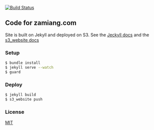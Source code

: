 [![Build Status](https://magnum.travis-ci.com/zamiang/zamiang-dot-com.svg)](https://magnum.travis-ci.com/zamiang/zamiang-dot-com)

## Code for zamiang.com

Site is built on Jekyll and deployed on S3. See the [Jeckyll docs](http://jekyllrb.com/) and the [s3_website docs](https://github.com/laurilehmijoki/s3_website)

### Setup

```bash
$ bundle install
$ jekyll serve --watch
$ guard
```

### Deploy

```bash
$ jekyll build
$ s3_website push
```

### License

[MIT](http://opensource.org/licenses/MIT)
